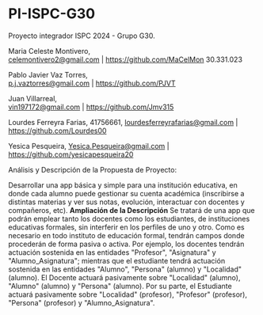 # PI-ISPC-G30
Proyecto integrador ISPC 2024 - Grupo G30.

Maria Celeste Montivero,	
celemontivero2@gmail.com |
https://github.com/MaCelMon	
30.331.023

Pablo Javier Vaz Torres,	
p.j.vaztorres@gmail.com	|
https://github.com/PJVT	

Juan Villarreal,	
vin197172@gmail.com	|
https://github.com/Jmv315 

Lourdes Ferreyra Farias, 41756661,
lourdesferreyrafarias@gmail.com	|
https://github.com/Lourdes00

Yesica Pesqueira,
Yesica.Pesqueira@gmail.com |
https://github.com/yesicapesqueira20

Análisis y Descripción de la Propuesta de Proyecto:

Desarrollar una app básica y simple para una institución educativa, en donde cada alumno puede gestionar su cuenta académica (inscribirse a distintas materias y ver sus notas, evolución, interactuar con docentes y compañeros, etc). 
**Ampliación de la Descripción** Se tratará de una app que podrán emplear tanto los docentes como los estudiantes, de instituciones educativas formales, sin interferir en los perfiles de uno y otro. Como es necesario en todo instituto de educación formal, tendrán campos donde procederán de forma pasiva o activa. Por ejemplo, los docentes tendrán actuación sostenida en las entidades "Profesor", "Asignatura" y "Alumno_Asignatura"; mientras que el estudiante tendrá actuación sostenida en las entidades "Alumno", "Persona" (alumno) y "Localidad" (alumno). El Docente actuará pasivamente sobre "Localidad" (alumno), "Alumno" (alumno) y "Persona" (alumno). Por su parte, el Estudiante actuará pasivamente sobre "Localidad" (profesor), "Profesor" (profesor), "Persona" (profesor) y "Alumno_Asignatura".
